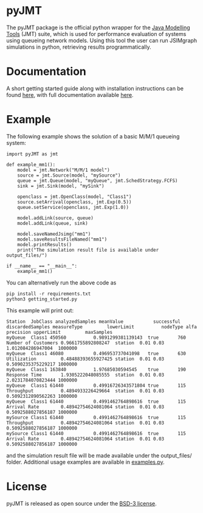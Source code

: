 # pyJMT
The pyJMT package is the official python wrapper for the [Java Modelling Tools](https://jmt.sf.net/) (JMT) suite, which is used for performance evaluation of systems using queueing network models. Using this tool the user can run JSIMgraph simulations in python, retrieving results programmatically.

# Documentation
A short getting started guide along with installation instructions can be found [here](https://github.com/imperial-qore/pyJMT/blob/main/pyJMT_manual.pdf), with full documentation available [here](https://imperial-qore.github.io/pyJMT/).

# Example
The following example shows the solution of a basic M/M/1 queueing system:
```
import pyJMT as jmt

def example_mm1():
    model = jmt.Network("M/M/1 model")
    source = jmt.Source(model, "mySource")
    queue = jmt.Queue(model, "myQueue", jmt.SchedStrategy.FCFS)
    sink = jmt.Sink(model, "mySink")

    openclass = jmt.OpenClass(model, "Class1")
    source.setArrival(openclass, jmt.Exp(0.5))
    queue.setService(openclass, jmt.Exp(1.0))

    model.addLink(source, queue)
    model.addLink(queue, sink)

    model.saveNamedJsimg("mm1")
    model.saveResultsFileNamed("mm1")
    model.printResults()
    print("The simulation result file is available under output_files/")

if __name__ == "__main__":
    example_mm1()
```

You can alternatively run the above code as
```
pip install -r requirements.txt
python3 getting_started.py
```

This example will print out:
```
Station  JobClass analyzedSamples meanValue           successful discardedSamples measureType         lowerLimit          nodeType alfa precision upperLimit         maxSamples 
myQueue  Class1 450560          0.9891299381139143  true       760              Number of Customers 0.9661755892808247  station  0.01 0.03      1.012084286947004  1000000    
myQueue  Class1 46080           0.496953737041098   true       630              Utilization         0.48488393655927425 station  0.01 0.03      0.5090235375229217 1000000    
myQueue  Class1 163840          1.97685030594545    true       190              Response Time       1.9305222048085555  station  0.01 0.03      2.0231784070823444 1000000    
myQueue  Class1 61440           0.49916726343571804 true       115              Throughput          0.4894933226429664  station  0.01 0.03      0.5092312890562263 1000000    
myQueue  Class1 61440           0.4991462764898616  true       115              Arrival Rate        0.48942754624081064 station  0.01 0.03      0.5092588027856187 1000000    
mySource Class1 61440           0.4991462764898616  true       115              Throughput          0.48942754624081064 station  0.01 0.03      0.5092588027856187 1000000    
mySource Class1 61440           0.4991462764898616  true       115              Arrival Rate        0.48942754624081064 station  0.01 0.03      0.5092588027856187 1000000    
```
and the simulation result file will be made  available under the output_files/ folder.  Additional usage examples are available in [examples.py](https://raw.githubusercontent.com/imperial-qore/pyJMT/main/examples.py).

# License
pyJMT is released as open source under the [BSD-3 license](https://raw.githubusercontent.com/imperial-qore/pyJMT/main/LICENSE).
